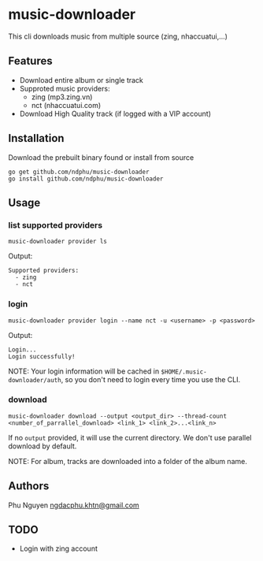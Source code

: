 # music-downloader
This cli downloads music from multiple source (zing, nhaccuatui,...)

## Features
* Download entire album or single track
* Supproted music providers: 
    * zing (mp3.zing.vn)
    * nct (nhaccuatui.com)
* Download High Quality track (if logged with a VIP account)

## Installation
Download the prebuilt binary found or install from source
```
go get github.com/ndphu/music-downloader
go install github.com/ndphu/music-downloader
```

## Usage
### list supported providers
`music-downloader provider ls`

Output:
```
Supported providers:
  - zing
  - nct
```
### login
`music-downloader provider login --name nct -u <username> -p <password>`

Output:
```
Login...
Login successfully!
```
NOTE: Your login information will be cached in `$HOME/.music-downloader/auth`, so you don't need to login every time you use the CLI.

### download
`music-downloader download --output <output_dir> --thread-count <number_of_parrallel_download> <link_1> <link_2>...<link_n>`

If no `output` provided, it will use the current directory.
We don't use parallel download by default.

NOTE: For album, tracks are downloaded into a folder of the album name.

## Authors
Phu Nguyen <ngdacphu.khtn@gmail.com>

## TODO
* Login with zing account
